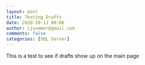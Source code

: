 ```yaml
---
layout: post
title: Testing Drafts
date: 2020-10-13 00:00
author: cjsommer@gmail.com
comments: false
categories: [SQL Server]
---
```

This is a test to see if drafts show up on the main page
